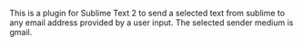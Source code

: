 This is a plugin for Sublime Text 2 to send a selected text from sublime to any email address provided by a user input. The selected sender medium is gmail.